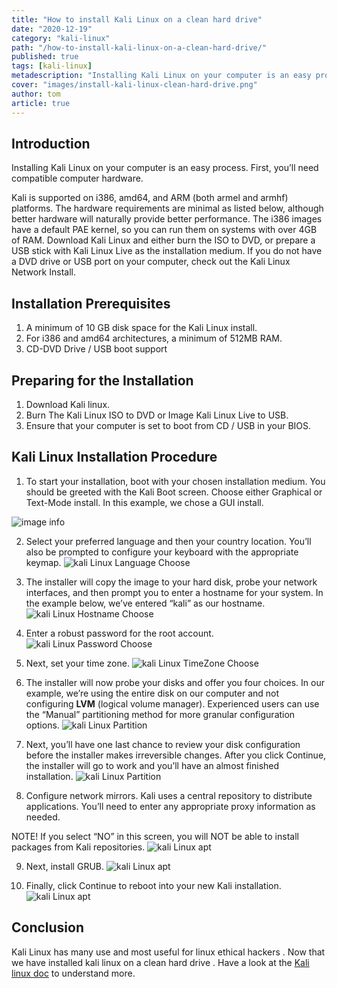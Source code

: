 ```yaml
---
title: "How to install Kali Linux on a clean hard drive"
date: "2020-12-19"
category: "kali-linux"
path: "/how-to-install-kali-linux-on-a-clean-hard-drive/"
published: true
tags: [kali-linux]
metadescription: "Installing Kali Linux on your computer is an easy process. First, you’ll need compatible computer hardware."
cover: "images/install-kali-linux-clean-hard-drive.png"
author: tom
article: true
---
```


## Introduction

Installing Kali Linux on your computer is an easy process. First, you’ll need compatible computer hardware. 

Kali is supported on i386, amd64, and ARM (both armel and armhf) platforms. 
The hardware requirements are minimal as listed below, although better hardware will naturally provide better performance. 
The i386 images have a default PAE kernel, so you can run them on systems with over 4GB of RAM. Download Kali Linux and either burn the ISO to DVD, or prepare a USB stick with Kali Linux Live as the installation medium. 
If you do not have a DVD drive or USB port on your computer, check out the Kali Linux Network Install.

## Installation Prerequisites
1. A minimum of 10 GB disk space for the Kali Linux install.
2. For i386 and amd64 architectures, a minimum of 512MB RAM.
3. CD-DVD Drive / USB boot support

## Preparing for the Installation
1. Download Kali linux.
2. Burn The Kali Linux ISO to DVD or Image Kali Linux Live to USB.
3. Ensure that your computer is set to boot from CD / USB in your BIOS.

## Kali Linux Installation Procedure

1. To start your installation, boot with your chosen installation medium. You should be greeted with the Kali Boot screen. Choose either Graphical or Text-Mode install. In this example, we chose a GUI install.

![image info](images/Kali-Install.png)

2. Select your preferred language and then your country location. You’ll also be prompted to configure your keyboard with the appropriate keymap.
![kali Linux Language Choose](images/language-chooser.png)

3. The installer will copy the image to your hard disk, probe your network interfaces, and then prompt you to enter a hostname for your system. In the example below, we’ve entered “kali” as our hostname.
![kali Linux Hostname Choose](images/kali-linux-hostname.png)

4. Enter a robust password for the root account.
![kali Linux Password Choose](images/kali-linux-password-choose.png)

5. Next, set your time zone.
![kali Linux TimeZone Choose](images/kali-linux-install-timezone-step.png)

6. The installer will now probe your disks and offer you four choices. In our example, we’re using the entire disk on our computer and not configuring **LVM** (logical volume manager). Experienced users can use the “Manual” partitioning method for more granular configuration options.
![kali Linux Partition ](images/kali-linux-partition-example.png)

7. Next, you’ll have one last chance to review your disk configuration before the installer makes irreversible changes. After you click Continue, the installer will go to work and you’ll have an almost finished installation.
![kali Linux Partition ](images/kali-linux-partition-example-final.png)

8. Configure network mirrors. Kali uses a central repository to distribute applications. You’ll need to enter any appropriate proxy information as needed.

NOTE! If you select “NO” in this screen, you will NOT be able to install packages from Kali repositories.
![kali Linux apt ](images/kali-linux-apt.png)

9. Next, install GRUB.
![kali Linux apt ](images/grub-installer-kali-linux-installation.png)

10. Finally, click Continue to reboot into your new Kali installation.
![kali Linux apt ](images/finish-install_reboot-kali-linux.png)

## Conclusion 
Kali Linux has many use and most useful for linux ethical hackers . Now that we have installed kali linux on a clean hard drive . Have a look at the [Kali linux doc](https://www.kali.org/docs/)
 to understand more.
